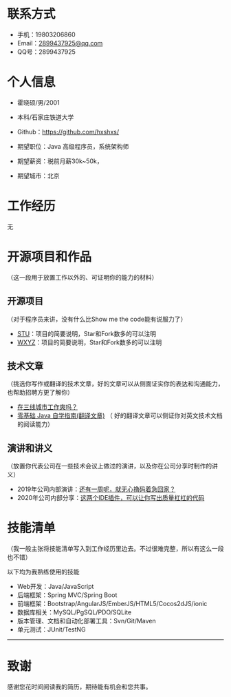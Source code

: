# 联系方式
 

- 手机：19803206860
- Email：2899437925@qq.com 
- QQ号：2899437925
 
# 个人信息
 
 - 霍晓硕/男/2001 
 - 本科/石家庄铁道大学 
 - Github：https://github.com/hxshxs/
 
 - 期望职位：Java 高级程序员，系统架构师
 - 期望薪资：税前月薪30k~50k，
 - 期望城市：北京
 
 
# 工作经历

  无
  
  
# 开源项目和作品
（这一段用于放置工作以外的、可证明你的能力的材料）
 
## 开源项目
（对于程序员来讲，没有什么比Show me the code能有说服力了）
 
  - [STU](https://github.com/qinggee/itwanger.github.io)：项目的简要说明，Star和Fork数多的可以注明
  - [WXYZ](http://github.com/yourname/projectname)：项目的简要说明，Star和Fork数多的可以注明
 
## 技术文章
（挑选你写作或翻译的技术文章，好的文章可以从侧面证实你的表达和沟通能力，也帮助招聘方更了解你）
 
- [在三线城市工作爽吗？](https://blog.csdn.net/qing_gee/article/details/104323806)
- [零基础 Java 自学指南(翻译文章)](https://blog.csdn.net/qing_gee/article/details/104774776) （ 好的翻译文章可以侧证你对英文技术文档的阅读能力）
 
## 演讲和讲义
（放置你代表公司在一些技术会议上做过的演讲，以及你在公司分享时制作的讲义）
 
  - 2019年公司内部演讲：[还有一周呢，就无心撸码着急回家？](https://blog.csdn.net/qing_gee/article/details/103967005)
  - 2020年公司内部分享：[这两个IDE插件，可以让你写出质量杠杠的代码](https://blog.csdn.net/qing_gee/article/details/103831517)
     
     
# 技能清单
（我一般主张将技能清单写入到工作经历里边去。不过很难完整，所以有这么一段也不错）
 
以下均为我熟练使用的技能
 
- Web开发：Java/JavaScript
- 后端框架：Spring MVC/Spring Boot
- 前端框架：Bootstrap/AngularJS/EmberJS/HTML5/Cocos2dJS/ionic
- 数据库相关：MySQL/PgSQL/PDO/SQLite
- 版本管理、文档和自动化部署工具：Svn/Git/Maven
- 单元测试：JUnit/TestNG
       
---      
# 致谢
感谢您花时间阅读我的简历，期待能有机会和您共事。

